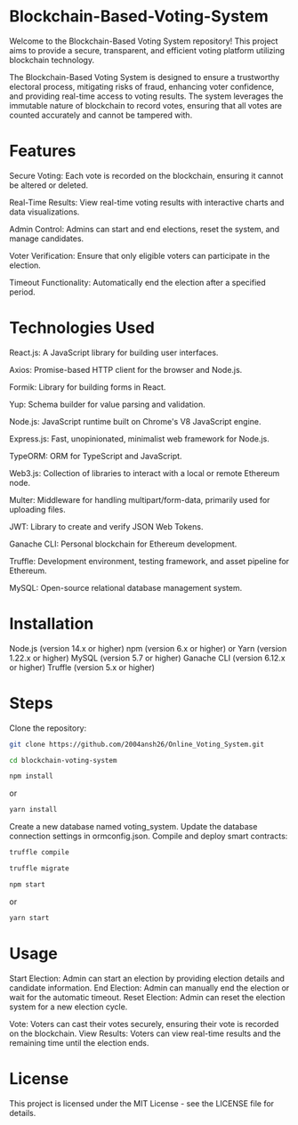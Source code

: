 # Blockchain-Based-Voting-System


<!-- Blockchain-Based Voting System -->
Welcome to the Blockchain-Based Voting System repository! This project aims to provide a secure, transparent, and efficient voting platform utilizing blockchain technology.

<!-- Overview -->
The Blockchain-Based Voting System is designed to ensure a trustworthy electoral process, mitigating risks of fraud, enhancing voter confidence, and providing real-time access to voting results. The system leverages the immutable nature of blockchain to record votes, ensuring that all votes are counted accurately and cannot be tampered with.

# Features
Secure Voting: Each vote is recorded on the blockchain, ensuring it cannot be altered or deleted.

Real-Time Results: View real-time voting results with interactive charts and data visualizations.

Admin Control: Admins can start and end elections, reset the system, and manage candidates.

Voter Verification: Ensure that only eligible voters can participate in the election.

Timeout Functionality: Automatically end the election after a specified period.

# Technologies Used
<!-- Frontend -->

React.js: A JavaScript library for building user interfaces.

Axios: Promise-based HTTP client for the browser and Node.js.

Formik: Library for building forms in React.

Yup: Schema builder for value parsing and validation.

<!-- Backend -->

Node.js: JavaScript runtime built on Chrome's V8 JavaScript engine.

Express.js: Fast, unopinionated, minimalist web framework for Node.js.

TypeORM: ORM for TypeScript and JavaScript.

Web3.js: Collection of libraries to interact with a local or remote Ethereum node.

Multer: Middleware for handling multipart/form-data, primarily used for uploading files.

JWT: Library to create and verify JSON Web Tokens.

<!-- Blockchain -->

Ganache CLI: Personal blockchain for Ethereum development.

Truffle: Development environment, testing framework, and asset pipeline for Ethereum.

<!-- Database -->

MySQL: Open-source relational database management system.


# Installation

<!-- Prerequisites -->
Node.js (version 14.x or higher)
npm (version 6.x or higher) or Yarn (version 1.22.x or higher)
MySQL (version 5.7 or higher)
Ganache CLI (version 6.12.x or higher)
Truffle (version 5.x or higher)


# Steps
Clone the repository:
```sh
git clone https://github.com/2004ansh26/Online_Voting_System.git
```
```sh
cd blockchain-voting-system
```
<!-- Install dependencies: -->
```sh
npm install
```
or
```sh
yarn install
```

<!-- Set up MySQL database: -->

Create a new database named voting_system.
Update the database connection settings in ormconfig.json.
Compile and deploy smart contracts:
```sh
truffle compile
```
```sh
truffle migrate
```
<!-- Start the development server: -->
```sh
npm start
```
or
```sh
yarn start
```

# Usage
<!-- Admin -->
Start Election: Admin can start an election by providing election details and candidate information.
End Election: Admin can manually end the election or wait for the automatic timeout.
Reset Election: Admin can reset the election system for a new election cycle.

<!-- Voter -->
Vote: Voters can cast their votes securely, ensuring their vote is recorded on the blockchain.
View Results: Voters can view real-time results and the remaining time until the election ends.

# License
This project is licensed under the MIT License - see the LICENSE file for details.

